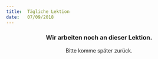 ```yaml
---
title:  Tägliche Lektion
date:   07/09/2018
---
```


### <center>Wir arbeiten noch an dieser Lektion.</center>
<center>Bitte komme später zurück.</center>
